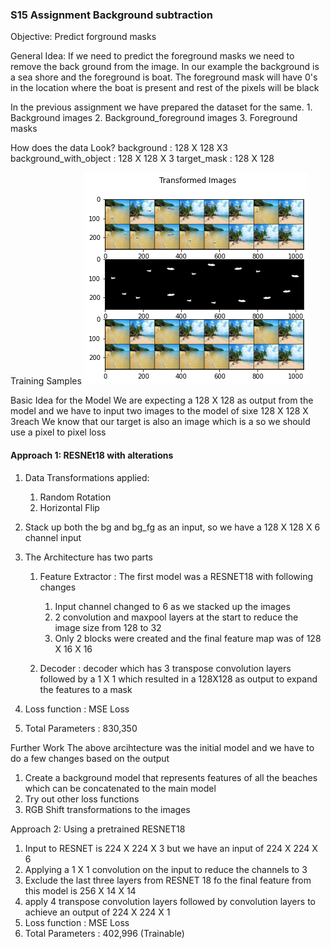 ### S15 Assignment Background subtraction
Objective: Predict forground masks

General Idea:
If we need to predict the foreground masks we need to remove the back ground from the image.
In our example the background is a sea shore and the foreground is boat.
The foreground mask will have 0's in the location where the boat is present and rest of the pixels will be black

In the previous assignment we have prepared the dataset for the same.
	1. Background images
	2. Background_foreground images
	3. Foreground masks

How does the data Look?
background : 128 X 128 X3
background_with_object : 128 X 128 X 3
target_mask : 128 X 128

Training Samples
![Traning Samples](https://github.com/prarthananbhat/tsai/blob/master/S15/images/images_from_test.png?raw=true)

Basic Idea for the Model
We are expecting a 128 X 128 as output from the model and we have to input two images to the model of sixe 128 X 128 X 3reach
We know that our target is also an image which is a so we should use a pixel to pixel loss

#### Approach 1: RESNEt18 with alterations
1. Data Transformations applied:
	1. Random Rotation
	2. Horizontal Flip

2. Stack up both the bg and bg_fg as an input, so we have a 128 X 128 X 6 channel input
3. The Architecture has two parts
	1. Feature Extractor : The first model was a RESNET18 with following changes
		1. Input channel changed to 6 as we stacked up the images
		2. 2 convolution and maxpool layers at the start to reduce the image size from 128 to 32
		3. Only 2 blocks were created and the final feature map was of 128 X 16 X 16

	2. Decoder : decoder which has 3 transpose convolution layers followed by a 1 X 1 which resulted in a 128X128 as output to expand the features to a mask
4. Loss function : MSE Loss
5. Total Parameters : 830,350

Further Work
The above arcihtecture was the initial model and we have to do a few changes based on the output
1. Create a background model that represents features of all the beaches which can be concatenated to the main model
2. Try out other loss functions
3. RGB Shift transformations to the images

Approach 2: Using a pretrained RESNET18 
1. Input to RESNET is 224 X 224 X 3 but we have an input of 224 X 224 X 6 
2. Applying a 1 X 1 convolution on the input to reduce the channels to 3
3. Exclude the last three layers from RESNET 18 fo the final feature from this model is 256 X 14 X 14
4. apply 4 transpose convolution layers followed by convolution layers to achieve an output of 224 X 224 X 1
5. Loss function : MSE Loss
6. Total Parameters : 402,996 (Trainable)


